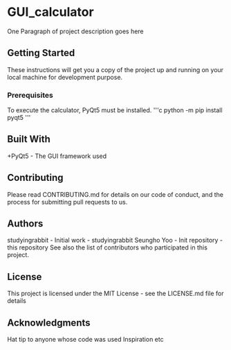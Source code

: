 # GUI_calculator
One Paragraph of project description goes here

## Getting Started
These instructions will get you a copy of the project up and running on your local machine for development purpose.

### Prerequisites
To execute the calculator, PyQt5 must be installed.
'''c
python -m pip install pyqt5
'''

## Built With

+PyQt5 - The GUI framework used

## Contributing
Please read CONTRIBUTING.md for details on our code of conduct, and the process for submitting pull requests to us.

## Authors
studyingrabbit - Initial work - studyingrabbit
Seungho Yoo - Init repository - this repository
See also the list of contributors who participated in this project.

## License
This project is licensed under the MIT License - see the LICENSE.md file for details

## Acknowledgments
Hat tip to anyone whose code was used
Inspiration
etc
